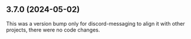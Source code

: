 ## 3.7.0 (2024-05-02)

This was a version bump only for discord-messaging to align it with other projects, there were no code changes.
